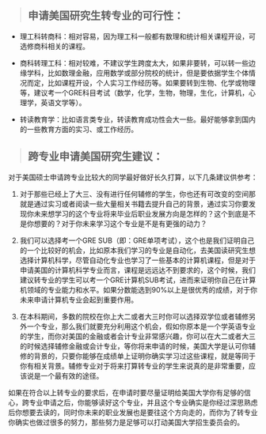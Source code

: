 

> ## 申请美国研究生转专业的可行性： ##

- 理工科转商科：相对容易，因为理工科一般都有数理和统计相关课程开设，可选修商科相关的课程。

- 商科转理工科：相对较难，不建议学生跨度太大，如果非要转，可以转一些边缘学科，比如数理金融，应用数学或部分院校的统计，但是要依据学生个体情况而定，比如课程开设，个人实习工作经历等。如果要转到生物、化学或物理等，建议考一个GRE科目考试（数学，化学，生物，物理，生化，计算机，心理学，英语文学等）。

- 转读教育学：比如语言类专业，转读教育成功性会大一些。最好能够拿到国内的一些教育方面的实习、或工作经历。



> ## 跨专业申请美国研究生建议： ##

对于美国硕士申请跨专业比较大的同学最好做好长久打算，以下几条建议供参考：






1. 对于那些已经上了大三、没有进行任何辅修的学生，你也还有可改变的空间那就是通过实习或者阅读一些大量相关书籍去提升自己的背景，通过实习你要发现你未来想学习的这个专业将来毕业后职业发展方向是怎样的？这个到底是不是你想要的？对于你未来学习这个专业是不是有更强的动力？



2. 我们可以选择考一个GRE SUB（即：GRE单项考试），这个也是我们证明自己的一个比较好的机会，比如原本我们学习的专业是自动化，去美国读研究生想选择计算机科学，尽管自动化专业也学习了一些基本的计算机课程，但是对于申请美国的计算机科学专业而言，课程是远远达不到要求的，这个时候，我们建议转专业的学生可以考一个GRE计算机SUB考试，进而来证明你自己在计算机领域的专业能力和水平。如果分数能选到90%以上是很优秀的成绩，对于你未来申请计算机专业会起到重要作用。



3. 在本科期间，多数的院校在你上大二或者大三时你可以选择双学位或者辅修另外一个专业，那么我们就要充分利用这个机会，假如你原本是一个学英语专业的学生，而你对美国的金融或者会计专业非常感兴趣，你可以在大二或者大三的时候选择辅修金融或会计专业，等你将来申请的时候，美国大学是认可你辅修的背景的，只要你能够在成绩单上证明你确实学习过这些课程，就是等同于你有相关背景。辅修专业对于将来打算转专业的学生来说真的是非常重要，应该说是一个最有效的途径。

如果在符合以上转专业的要求后，在申请时要尽量证明给美国大学你有足够的信心，跨专业申请之后，你能够读好这个专业，并且这个专业确实是你经过深思熟虑后你想要去读的，同时你未来的职业发展也是要往这个方向走的，而你为了转专业你确实也做过很多的努力，那些努力是足够可以打动美国大学招生委员会的。
